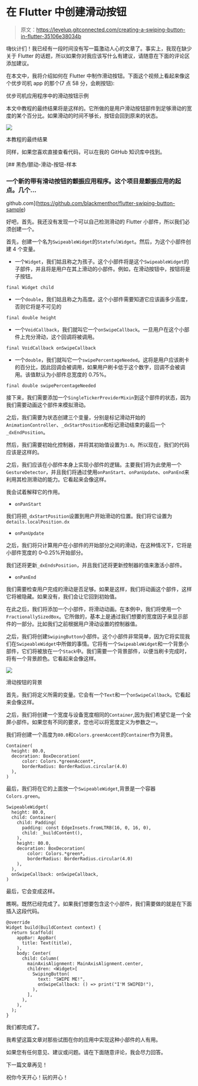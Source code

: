 # 在 Flutter 中创建滑动按钮

> 原文：<https://levelup.gitconnected.com/creating-a-swiping-button-in-flutter-35106e38034b>

嗨伙计们！我已经有一段时间没有写一篇激动人心的文章了。事实上，我现在缺少关于 Flutter 的话题，所以如果你对我应该写什么有建议，请随意在下面的评论区添加建议。

在本文中，我将介绍如何在 Flutter 中制作滑动按钮。下面这个视频上看起来像这个优步司机 app 的那个(7 点 58 分，会刷按钮):

优步司机应用程序中的滑动按钮示例

本文中教程的最终结果将是这样的。它所做的是用户滑动按钮部件到足够滑动的宽度的某个百分比。如果滑动的时间不够长，按钮会回到原来的状态。

![](img/00f63c7726a65e3a2de232ab6b00e1ed.png)

本教程的最终结果

同样，如果您喜欢直接查看代码，可以在我的 GitHub 知识库中找到。

[](https://github.com/blackmenthor/flutter-swiping-button-sample) [## 黑色/颤动-滑动-按钮-样本

### 一个新的带有滑动按钮的颤振应用程序。这个项目是颤振应用的起点。几个…

github.com](https://github.com/blackmenthor/flutter-swiping-button-sample) 

好吧，首先。我还没有发现一个可以自己检测滑动的 Flutter 小部件，所以我们必须创建一个。

首先，创建一个名为`SwipeableWidget`的`StatefulWidget`。然后，为这个小部件创建 4 个变量。

*   一个`Widget`，我们姑且称之为孩子。这个小部件将是这个`SwipeableWidget`的子部件，并且将是用户在其上滑动的小部件。例如，在滑动按钮中，按钮将是子按钮。

```
final Widget child
```

*   一个`double`，我们姑且称之为高度。这个小部件需要知道它应该画多少高度，否则它将是不可见的

```
final double height
```

*   一个`VoidCallback`，我们就叫它一个`onSwipeCallback`。一旦用户在这个小部件上充分滑动，这个回调将被调用。

```
final VoidCallback onSwipeCallback
```

*   一个`double`，我们就叫它一个`swipePercentageNeeded`。这将是用户应该刷卡的百分比，因此回调会被调用，如果用户刷卡低于这个数字，回调不会被调用。该值默认为小部件总宽度的 0.75%。

```
final double swipePercentageNeeded
```

接下来，我们需要添加一个`SingleTickerProviderMixin`到这个部件的状态，因为我们需要动画这个部件来模拟滑动。

之后，我们需要为状态创建三个变量，分别是标记滑动开始的`AnimationController`、`_dxStartPosition`和标记滑动结束的最后一个`_dxEndPosition`。

然后，我们需要初始化控制器，并将其初始值设置为`1.0`。所以现在，我们的代码应该是这样的。

之后，我们应该在小部件本身上实现小部件的逻辑。主要我们将为此使用一个`GestureDetector`，并且我们将通过使用`onPanStart`、`onPanUpdate`、`onPanEnd`来利用其检测滑动的能力。它看起来会像这样。

我会试着解释它的作用。

*   `onPanStart`

我们将把`_dxStartPosition`设置到用户开始滑动的位置。我们将它设置为`details.localPosition.dx`

*   `onPanUpdate`

之后，我们将只计算用户在小部件的开始部分之间的滑动，在这种情况下，它将是小部件宽度的 0–0.25%开始部分。

我们还将更新`_dxEndsPosition`，并且我们还将更新控制器的值来激活小部件。

*   `onPanEnd`

我们需要检查用户完成的滑动是否足够。如果是这样，我们将动画这个部件，这样它将被隐藏。如果没有，我们会让它回到初始值。

在此之后，我们将添加一个小部件，将滑动动画。在本例中，我们将使用一个`FractionallySizedBox`。它所做的，基本上是通过我们想要的宽度因子来显示部件的一部分。比如我们之前根据用户滑动设置的控制器值。

之后，我们将创建`SwipingButton`小部件。这个小部件非常简单，因为它将实现我们在`SwipeableWidget`中所做的事情。它将有一个`SwipeableWidget`和一个背景小部件，它们将被放在一个`Stack`中。我们需要一个背景部件，以便当刷卡完成时，将有一个背景颜色。它看起来会像这样。

![](img/c5a270aa10cee45aeed948d267d98040.png)

滑动按钮的背景

首先，我们将定义所需的变量。它会有一个`Text`和一个`onSwipeCallback`。它看起来会像这样。

之后，我们将创建一个宽度与设备宽度相同的`Container`,因为我们希望它是一个全屏小部件。如果您有不同的要求，您也可以将宽度定义为参数之一。

我们将创建一个高度为`80.0`和`Colors.greenAccent`的`Container`作为背景。

```
Container(
  height: 80.0,
  decoration: BoxDecoration(
      color: Colors.*greenAccent*,
      borderRadius: BorderRadius.circular(4.0)
  ),
)
```

最后，我们将在它的上面放一个`SwipeableWidget`,背景是一个容器`Colors.green`。

```
SwipeableWidget(
  height: 80.0,
  child: Container(
    child: Padding(
      padding: const EdgeInsets.fromLTRB(16, 0, 16, 0),
      child: _buildContent(),
    ),
    height: 80.0,
    decoration: BoxDecoration(
        color: Colors.*green*,
        borderRadius: BorderRadius.circular(4.0)
    ),
  ),
  onSwipeCallback: onSwipeCallback,
)
```

最后，它会变成这样。

瞧啊。既然已经完成了。如果我们想要包含这个小部件，我们需要做的就是在下面插入这段代码。

```
@override
Widget build(BuildContext context) {
  return Scaffold(
    appBar: AppBar(
      title: Text(title),
    ),
    body: Center(
      child: Column(
        mainAxisAlignment: MainAxisAlignment.center,
        children: <Widget>[
          SwipingButton(
            text: "SWIPE ME!",
            onSwipeCallback: () => print("I'M SWIPED!"),
          ),
        ],
      ),
    ),
  );
}
```

我们都完成了。

我希望这篇文章对那些试图在你的应用中实现这种小部件的人有用。

如果您有任何意见、建议或问题。请在下面随意评论，我会尽力回答。

下一篇文章再见！

祝你今天开心！玩的开心！